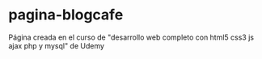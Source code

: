 # pagina-blogcafe
Página creada en el curso de "desarrollo web completo con html5 css3 js ajax php y mysql" de Udemy
